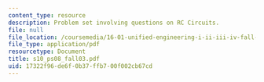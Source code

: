 ```yaml
---
content_type: resource
description: Problem set involving questions on RC Circuits.
file: null
file_location: /coursemedia/16-01-unified-engineering-i-ii-iii-iv-fall-2005-spring-2006/17322f96de6f0b37ffb700f002cb67cd_s10_ps08_fall03.pdf
file_type: application/pdf
resourcetype: Document
title: s10_ps08_fall03.pdf
uid: 17322f96-de6f-0b37-ffb7-00f002cb67cd
---
```

